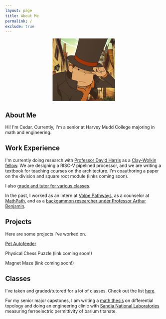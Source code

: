 ```yaml
---
layout: page
title: About Me
permalink: /
exclude: true
---
```


<div style="text-align: center">
  <img src="./assets/img/logo.png" alt="logo" width="200" />
</div>

## About Me

Hi! I'm Cedar. Currently, I'm a senior at Harvey Mudd College majoring in math and engineering.

## Work Experience

I'm currently doing research with [Professor David Harris](http://pages.hmc.edu/harris/) as a [Clay-Wolkin fellow](https://www.hmc.edu/engineering/engineering-fellowships/clay-wolkin-fellowship/). We are designing a RISC-V pipelined processor, and we are writing a textbook for teaching courses on the architecture. I'm coauthoring a paper on the division and square root module (links coming soon).

I also [grade and tutor for various classes](https://cturek.github.io/home/classes.html).

In the past, I worked as an intern at [Volpe Pathways](https://www.volpe.dot.gov/about-us/careers/student-and-recent-graduate-opportunities), as a counselor at [MathPath](https://www.mathpath.org/), and as a [backgammon researcher under Professor Arthur Benjamin](https://www.hmc.edu/about/2021/01/11/art-benjamin-is-backgammon-champ/).

## Projects

Here are some projects I've worked on.

[Pet Autofeeder](https://cturek.github.io/E155-Autofeeder/)

Physical Chess Puzzle (link coming soon!)

Magnet Maze (link coming soon!)

## Classes

I've taken and graded/tutored for a lot of classes. Check out the list [here](https://cturek.github.io/home/classes.html).

For my senior major capstones, I am writing a [math thesis](https://sites.google.com/g.hmc.edu/cturek) on differential topology and doing an engineering clinic with [Sandia National Laboratories](https://www.sandia.gov/) measuring ferroelectric permittivity of barium titanate. 